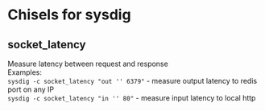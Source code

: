 # Chisels for sysdig

## socket_latency
Measure latency between request and response  
Examples:  
`sysdig -c socket_latency "out '' 6379"` - measure output latency to redis port on any IP  
`sysdig -c socket_latency "in '' 80"` - measure input latency to local http
